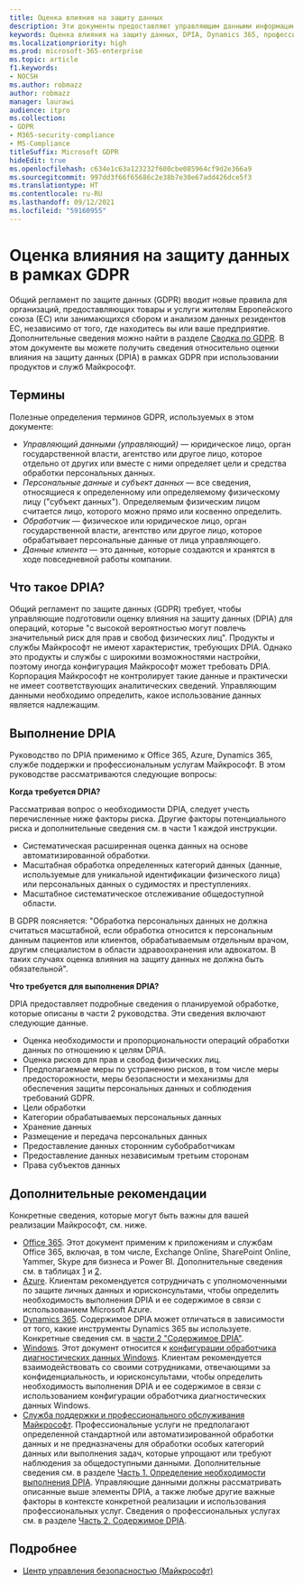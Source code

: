 ```yaml
---
title: Оценка влияния на защиту данных
description: Эти документы предоставляют управляющим данными информацию. которая поможет им определить, требуется ли оценка DPIA, и если да, то какие сведения необходимо в нее включить.
keywords: Оценка влияния на защиту данных, DPIA, Dynamics 365, профессиональные службы Майкрософт, Microsoft 365, документация по Microsoft 365, GDPR
ms.localizationpriority: high
ms.prod: microsoft-365-enterprise
ms.topic: article
f1.keywords:
- NOCSH
ms.author: robmazz
author: robmazz
manager: laurawi
audience: itpro
ms.collection:
- GDPR
- M365-security-compliance
- MS-Compliance
titleSuffix: Microsoft GDPR
hideEdit: true
ms.openlocfilehash: c634e1c63a123232f600cbe085964cf9d2e366a9
ms.sourcegitcommit: 997dd3f66f65686c2e38b7e30e67add426dce5f3
ms.translationtype: HT
ms.contentlocale: ru-RU
ms.lasthandoff: 09/12/2021
ms.locfileid: "59160955"
---
```

# <a name="data-protection-impact-assessment-for-the-gdpr"></a>Оценка влияния на защиту данных в рамках GDPR

Общий регламент по защите данных (GDPR) вводит новые правила для организаций, предоставляющих товары и услуги жителям Европейского союза (ЕС) или занимающихся сбором и анализом данных резидентов ЕС, независимо от того, где находитесь вы или ваше предприятие. Дополнительные сведения можно найти в разделе [Сводка по GDPR](gdpr.md). В этом документе вы можете получить сведения относительно оценки влияния на защиту данных (DPIA) в рамках GDPR при использовании продуктов и служб Майкрософт.

## <a name="terminology"></a>Термины

Полезные определения терминов GDPR, используемых в этом документе:

- *Управляющий данными (управляющий)* — юридическое лицо, орган государственной власти, агентство или другое лицо, которое отдельно от других или вместе с ними определяет цели и средства обработки персональных данных.  
- *Персональные данные* и *субъект данных* — все сведения, относящиеся к определенному или определяемому физическому лицу ("субъект данных"). Определяемым физическим лицом считается лицо, которого можно прямо или косвенно определить.  
- *Обработчик* — физическое или юридическое лицо, орган государственной власти, агентство или другое лицо, которое обрабатывает персональные данные от лица управляющего.  
- *Данные клиента* — это данные, которые создаются и хранятся в ходе повседневной работы компании.

## <a name="what-is-a-dpia"></a>Что такое DPIA?

Общий регламент по защите данных (GDPR) требует, чтобы управляющие подготовили оценку влияния на защиту данных (DPIA) для операций, которые "с высокой вероятностью могут повлечь значительный риск для прав и свобод физических лиц". Продукты и службы Майкрософт не имеют характеристик, требующих DPIA. Однако это продукты и службы с широкими возможностями настройки, поэтому иногда конфигурация Майкрософт может требовать DPIA. Корпорация Майкрософт не контролирует такие данные и практически не имеет соответствующих аналитических сведений. Управляющим данными необходимо определить, какое использование данных является надлежащим.

## <a name="dpia-in-action"></a>Выполнение DPIA

Руководство по DPIA применимо к Office 365, Azure, Dynamics 365, службе поддержки и профессиональным услугам Майкрософт. В этом руководстве рассматриваются следующие вопросы:

**Когда требуется DPIA?**

Рассматривая вопрос о необходимости DPIA, следует учесть перечисленные ниже факторы риска. Другие факторы потенциального риска и дополнительные сведения см. в части 1 каждой инструкции.  

- Систематическая расширенная оценка данных на основе автоматизированной обработки.  
- Масштабная обработка определенных категорий данных (данные, используемые для уникальной идентификации физического лица) или персональных данных о судимостях и преступлениях.
- Масштабное систематическое отслеживание общедоступной области.

В GDPR поясняется: "Обработка персональных данных не должна считаться масштабной, если обработка относится к персональным данным пациентов или клиентов, обрабатываемым отдельным врачом, другим специалистом в области здравоохранения или адвокатом. В таких случаях оценка влияния на защиту данных не должна быть обязательной".

**Что требуется для выполнения DPIA?**

DPIA предоставляет подробные сведения о планируемой обработке, которые описаны в части 2 руководства. Эти сведения включают следующие данные.

- Оценка необходимости и пропорциональности операций обработки данных по отношению к целям DPIA.  
- Оценка рисков для прав и свобод физических лиц.
- Предполагаемые меры по устранению рисков, в том числе меры предосторожности, меры безопасности и механизмы для обеспечения защиты персональных данных и соблюдения требований GDPR.
- Цели обработки  
- Категории обрабатываемых персональных данных  
- Хранение данных  
- Размещение и передача персональных данных  
- Предоставление данных сторонним субобработчикам  
- Предоставление данных независимым третьим сторонам  
- Права субъектов данных

## <a name="additional-considerations"></a>Дополнительные рекомендации

Конкретные сведения, которые могут быть важны для вашей реализации Майкрософт, см. ниже.

- [Office 365](gdpr-dpia-office365.md). Этот документ применим к приложениям и службам Office 365, включая, в том числе, Exchange Online, SharePoint Online, Yammer, Skype для бизнеса и Power BI. Дополнительные сведения см. в таблицах [1](/microsoft-365/compliance/gdpr-dpia-office365#part-1--determining-whether-a-dpia-is-needed) и [2](/microsoft-365/compliance/gdpr-dpia-office365#part-2--contents-of-a-dpia).  
- [Azure](gdpr-dpia-azure.md). Клиентам рекомендуется сотрудничать с уполномоченными по защите личных данных и юрисконсультами, чтобы определить необходимость выполнения DPIA и ее содержимое в связи с использованием Microsoft Azure.  
- [Dynamics 365](gdpr-dpia-dynamics.md). Содержимое DPIA может отличаться в зависимости от того, какие инструменты Dynamics 365 вы используете. Конкретные сведения см. в [части 2 "Содержимое DPIA"](/microsoft-365/compliance/gdpr-dpia-dynamics#part-2--contents-of-a-dpia).
- [Windows](/compliance/regulatory/gdpr-dpia-windows). Этот документ относится к [конфигурации обработчика диагностических данных Windows](/windows/privacy/configure-windows-diagnostic-data-in-your-organization). Клиентам рекомендуется взаимодействовать со своими сотрудниками, отвечающими за конфиденциальность, и юрисконсультами, чтобы определить необходимость выполнения DPIA и ее содержимое в связи с использованием конфигурации обработчика диагностических данных Windows.
- [Служба поддержки и профессионального обслуживания Майкрософт](gdpr-dpia-prof-services.md). Профессиональные услуги не предполагают определенной стандартной или автоматизированной обработки данных и не предназначены для обработки особых категорий данных или выполнения задач, которые упрощают или требуют наблюдения за общедоступными данными. Дополнительные сведения см. в разделе [Часть 1. Определение необходимости выполнения DPIA](/microsoft-365/compliance/gdpr-dpia-prof-services#part-1--determining-whether-a-dpia-is-needed). Управляющие данными должны рассматривать описанные выше элементы DPIA, а также любые другие важные факторы в контексте конкретной реализации и использования профессиональных услуг. Сведения о профессиональных услугах см. в разделе [Часть 2. Содержимое DPIA](/microsoft-365/compliance/gdpr-dpia-prof-services#part-2--contents-of-a-dpia).

## <a name="learn-more"></a>Подробнее

- [Центр управления безопасностью (Майкрософт)](https://www.microsoft.com/trust-center/privacy/gdpr-overview)
